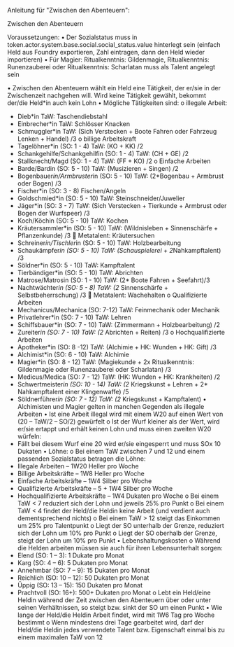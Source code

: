 Anleitung für "Zwischen den Abenteuern":

Zwischen den Abenteuern

Voraussetzungen:
•	Der Sozialstatus muss in token.actor.system.base.social.social_status.value hinterlegt sein (einfach Held aus Foundry exportieren, Zahl eintragen, dann den Held wieder importieren)
•	Für Magier: Ritualkenntnis: Gildenmagie, Ritualkenntnis: Runenzauberei oder Ritualkenntnis: Scharlatan muss als Talent angelegt sein

•	Zwischen den Abenteuern wählt ein Held eine Tätigkeit, der er/sie in der Zwischenzeit nachgehen will. Wird keine Tätigkeit gewählt, bekommt der/die Held*in auch kein Lohn
•	Mögliche Tätigkeiten sind:
o	illegale Arbeit:
-	Dieb*in 
TaW: Taschendiebstahl
- Einbrecher*in 
TaW: Schlösser Knacken
-	Schmuggler*in
TaW: (Sich Verstecken + Boote Fahren oder Fahrzeug Lenken + Handel) /3
o billige Arbeitskraft
-	Tagelöhner*in (SO: 1 - 4) 
TaW: (KO + KK) /2
-	Schankgehilfe/Schankgehilfin (SO: 1 - 4)
TaW: (CH + GE) /2
-	Stallknecht/Magd (SO: 1 - 4)
TaW: (FF + KO) /2
o	Einfache Arbeiten
-	Barde/Bardin (SO: 5 - 10)
TaW: (Musizieren + Singen) /2
-	Bogenbauer*in/Armbruster*in (SO: 5 - 10)
TaW: (2*Bogenbau + Armbrust oder Bogen) /3
-	Fischer*in (SO: 3 - 8)
Fischen/Angeln
-	Goldschmied*in (SO: 5 - 10)
TaW: Steinschneider/Juwelier
-	Jäger*in (SO: 3 - 7)
TaW: (Sich Verstecken + Tierkunde + Armbrust oder Bogen der Wurfspeer) /3
-	Koch/Köchin (SO: 5 - 10)
TaW: Kochen
-	Kräutersammler*in (SO: 5 - 10)
TaW: (Wildnisleben + Sinnenschärfe + Pflanzenkunde) /3  Metatalent: Kräutersuchen
-	Schreiner*in/Tischler*in (SO: 5 - 10)
TaW: Holzbearbeitung
-	Schaukämpfer*in (SO: 5 - 10)
TaW: (Schauspielerei + 2*Nahkampftalent) /3
- Söldner*in (SO: 5 - 10)
TaW: Kampftalent
-	Tierbändiger*in (SO: 5 - 10)
TaW: Abrichten
-	Matrose/Matrosin (SO: 1 - 10)
TaW: (2* Boote Fahren + Seefahrt)/3
-	Nachtwächter*in (SO: 5 - 8)
TaW: (2* Sinnenschärfe + Selbstbeherrschung) /3  Metatalent: Wachehalten
o	Qualifizierte Arbeiten
-	Mechanicus/Mechanica (SO: 7-12)
TaW: Feinmechanik oder Mechanik
-	Privatlehrer*in (SO: 7 - 10)
TaW: Lehren
-	Schiffsbauer*in (SO: 7 - 10)
TaW: (Zimmermann + Holzbearbeitung) /2
-	Zureiter*in (SO: 7 - 10)
TaW: (2* Abrichten + Reiten) /3
o	Hochqualifizierte Arbeiten
-	Apotheker*in (SO: 8 -12)
TaW: (Alchimie + HK: Wunden + HK: Gift) /3
-	Alchimist*in (SO: 6 - 10)
TaW: Alchimie
-	Magier*in (SO: 8 - 12)
TaW: (Magiekunde + 2x Ritualkenntnis: Gildenmagie oder Runenzauberei oder Scharlatan) /3
-	Medicus/Medica (SO: 7 - 12)
TaW: (HK: Wunden + HK: Krankheiten) /2
-	Schwertmeister*in (SO: 10 - 14)
TaW: (2* Kriegskunst + Lehren + 2* Nahkampftalent einer Klingenwaffe) /5
-	Söldnerführer*in (SO: 7 - 12)
TaW: (2* Kriegskunst + Kampftalent)
•	Alchimisten und Magier gelten in manchen Gegenden als illegale Arbeiten
•	Ist eine Arbeit illegal wird mit einem W20 auf einen Wert von (20 – TaW/2 – SO/2) gewürfelt
o	Ist der Wurf kleiner als der Wert, wird er/sie ertappt und erhält keinen Lohn und muss einen zweiten W20 würfeln:
-	Fällt bei diesem Wurf eine 20 wird er/sie eingesperrt und muss SOx 10 Dukaten
•	Löhne:
o	Bei einem TaW zwischen 7 und 12 und einem passenden Sozialstatus betragen die Löhne:
-	Illegale Arbeiten – 1W20 Heller pro Woche
-	Billige Arbeitskräfte – 1W8 Heller pro Woche
-	Einfache Arbeitskräfte – 1W4 Silber pro Woche
-	Qualifizierte Arbeitskräfte – 5 + 1W4 Silber pro Woche
-	Hochqualifizierte Arbeitskräfte – 1W4 Dukaten pro Woche
o	Bei einem TaW < 7 reduziert sich der Lohn und jeweils 25% pro Punkt
o	Bei einem TaW < 4 findet der Held/die Heldin keine Arbeit (und verdient auch dementsprechend nichts)
o	Bei einem TaW > 12 steigt das Einkommen um 25% pro Talentpunkt
o	Liegt der SO unterhalb der Grenze, reduziert sich der Lohn um 10% pro Punkt
o	Liegt der SO oberhalb der Grenze, steigt der Lohn um 10% pro Punkt
•	Lebenshaltungskosten
o	Während die Helden arbeiten müssen sie auch für ihren Lebensunterhalt sorgen:
-	Elend (SO: 1 – 3): 1 Dukate pro Monat
-	Karg (SO: 4 – 6): 5 Dukaten pro Monat
- Annehmbar (SO: 7 – 9): 15 Dukaten pro Monat
-	Reichlich (SO: 10 – 12): 50 Dukaten pro Monat
-	Üppig (SO: 13 – 15): 150 Dukaten pro Monat
- Prachtvoll (SO: 16+): 500+ Dukaten pro Monat
o	Lebt ein Held/eine Heldin während der Zeit zwischen den Abenteuern über oder unter seinen Verhältnissen, so steigt bzw. sinkt der SO um einen Punkt
•	Wie lange der Held/die Heldin Arbeit findet, wird mit 1W6 Tag pro Woche bestimmt
o	Wenn mindestens drei Tage gearbeitet wird, darf der Held/die Heldin jedes verwendete Talent bzw. Eigenschaft einmal bis zu einem maximalen TaW von 12 

